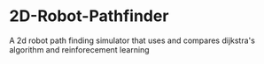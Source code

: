 # 2D-Robot-Pathfinder

A 2d robot path finding simulator that uses and compares dijkstra's 
algorithm and reinforecement learning  